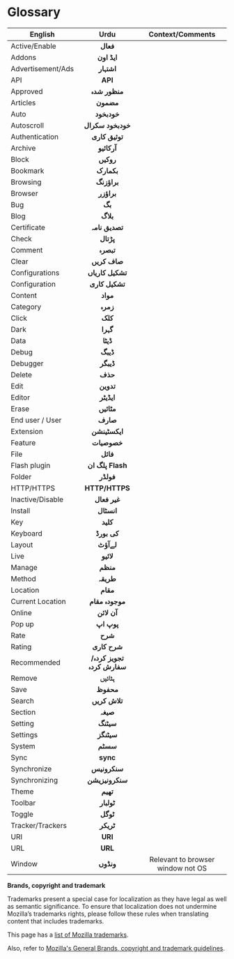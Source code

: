 # Glossary

| English         | Urdu         |Context/Comments |
| ------------- |:-------------:|:-------------:|
| Active/Enable |**فعال**|
| Addons  |**ایڈ اون**|
| Advertisement/Ads |**اشتہار**|
| API  |**API**|
| Approved |**منظور شدہ**|
| Articles |**مضمون**|
| Auto |**خودبخود**|
| Autoscroll  |**خودبخود سکرال**|
| Authentication |**توثيق کارى**|
| Archive |**آرکائیو**|
| Block |**روکیں**|
| Bookmark  |**بکمارک**|
| Browsing |**براؤزنگ**|
| Browser |**براؤزر**|
| Bug |**بگ**|
| Blog |**بلاگ**|
| Certificate |**تصدیق نامہ**|
| Check |**پڑتال**|
| Comment |**تبصرہ**|
| Clear | **صاف کریں**|
| Configurations |**تشکیل کاریاں**|
| Configuration |**تشکیل کاری**|
| Content |**مواد**|
| Category |**زمرہ**|
| Click |**کلک**|
| Dark |**گہرا**|
| Data |**ڈیٹا**|
| Debug |**ڈیبگ**|
| Debugger | **ڈیبگر**|
| Delete |**حذف**|
|Edit |**تدوین**|
|Editor |**ایڈیٹر**|
|Erase |**مٹائیں**|
|End user / User |**صارف**|
|Extension |**ایکسٹینشن**|
|Feature|**خصوصیات**|
|File |**فائل**|
|Flash plugin|**پلگ ان Flash**|
|Folder |**فولڈر**|
|HTTP/HTTPS|**HTTP/HTTPS**|
|Inactive/Disable |**غیر فعال**|
|Install |**انسٹال**|
|Key |**کلید**|
|Keyboard |**کی بورڈ**|
|Layout |**لےآؤٹ**|
|Live |**لائیو**|
|Manage |**منظم**|
|Method |**طریقہ**|
|Location |**مقام**|
|Current Location|**موجودہ مقام**|
|Online |**آن لائن**|
|Pop up|**پوپ اپ**|
|Rate |**شرح**|
|Rating |**شرح کاری**|
|Recommended |**تجویز کردہ/سفارش کردہ**|
|Remove|**ہٹائیں**|
|Save |**محفوظ**|
|Search |**تلاش کریں**|
|Section |**صیغہ**|
|Setting |**سیٹنگ**|
|Settings |**سیٹنگز**|
|System |**سسٹم**|
|Sync |**sync**|
|Synchronize |**سنکرونیس**|
|Synchronizing|**سنکرونیزیشن**|
|Theme|**تھیم**|
|Toolbar |**ٹولبار**|
|Toggle |**ٹوگل**|
|Tracker/Trackers |**ٹریکر**|
|URI|**URI**|
|URL|**URL**|
|Window |**ونڈوں**|Relevant to browser window not OS|

**Brands, copyright and trademark**

Trademarks present a special case for localization as they have legal as well as semantic significance. To ensure that localization does not undermine Mozilla’s trademarks rights, please follow these rules when translating content that includes trademarks.

This page has a [list of Mozilla trademarks](https://www.mozilla.org/en-US/foundation/trademarks/list/).

Also, refer to [Mozilla's General Brands, copyright and trademark guidelines](https://mozilla-l10n.github.io/styleguides/mozilla_general/#brands-copyright-and-trademark).
